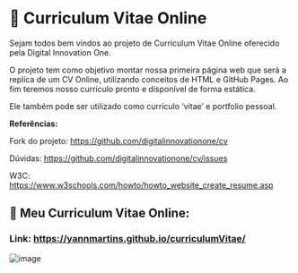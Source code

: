# 📑 Curriculum Vitae Online

Sejam todos bem vindos ao projeto de Curriculum Vitae Online oferecido pela Digital Innovation One.

O projeto tem como objetivo montar nossa primeira página web que será a replica de um CV Online, utilizando conceitos de HTML e GitHub Pages. Ao  fim teremos nosso currículo pronto e disponível de forma estática.

Ele também pode ser utilizado como currículo ‘vitae’ e portfolio pessoal.

**Referências:**

Fork do projeto: https://github.com/digitalinnovationone/cv

Dúvidas: https://github.com/digitalinnovationone/cv/issues

W3C: https://www.w3schools.com/howto/howto_website_create_resume.asp

## 🔴 Meu Curriculum Vitae Online:

### Link: https://yannmartins.github.io/curriculumVitae/

![image](https://github.com/YannMartins/curriculumVitae/assets/102706324/0035ba97-8d1b-4b97-bdf8-237d15806cde)
